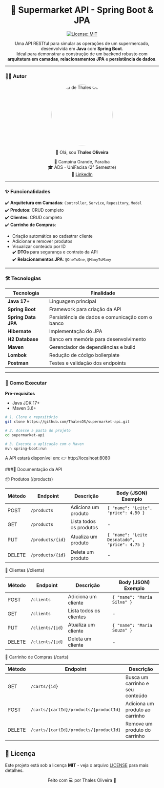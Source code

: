 <div align="center">

# 🛒 Supermarket API - Spring Boot & JPA  

[![License: MIT](https://img.shields.io/badge/License-MIT-yellow.svg)](https://opensource.org/licenses/MIT)

Uma API RESTful para simular as operações de um supermercado, desenvolvida em **Java** com **Spring Boot**.  
Ideal para demonstrar a construção de um backend robusto com **arquitetura em camadas**, **relacionamentos JPA** e **persistência de dados**.

</div>

---

### ✍🏻 Autor

<div align="center">
  <img src="https://avatars.githubusercontent.com/u/174385896?v=4" width="200" style="border-radius:50%" alt="Foto de Thales Oliveira"/>
</div>

<div align="center">

👋 Olá, sou **Thales Oliveira**  

📍 Campina Grande, Paraíba  
🎓 ADS - UniFacisa (2° Semestre)  
💼 [LinkedIn](https://www.linkedin.com/in/thalesoliveiras)  

</div>

---

### ✨ Funcionalidades

✔️ **Arquitetura em Camadas**: `Controller`, `Service`, `Repository`, `Model`  
✔️ **Produtos**: CRUD completo  
✔️ **Clientes**: CRUD completo  
✔️ **Carrinho de Compras**:  
   - Criação automática ao cadastrar cliente  
   - Adicionar e remover produtos  
   - Visualizar conteúdo por ID  
✔️ **DTOs** para segurança e contrato da API  
✔️ **Relacionamentos JPA**: `@OneToOne`, `@ManyToMany`  

---

### 🛠️ Tecnologias

| Tecnologia        | Finalidade                                             |
| ----------------- | ------------------------------------------------------ |
| **Java 17+**      | Linguagem principal                                    |
| **Spring Boot**   | Framework para criação da API                          |
| **Spring Data JPA** | Persistência de dados e comunicação com o banco       |
| **Hibernate**     | Implementação do JPA                                   |
| **H2 Database**   | Banco em memória para desenvolvimento                  |
| **Maven**         | Gerenciador de dependências e build                    |
| **Lombok**        | Redução de código boilerplate                          |
| **Postman**       | Testes e validação dos endpoints                       |

---

### 🚀 Como Executar

**Pré-requisitos**
- Java JDK 17+
- Maven 3.6+

```bash
# 1. Clone o repositório
git clone https://github.com/ThalesOS/supermarket-api.git

# 2. Acesse a pasta do projeto
cd supermarket-api

# 3. Execute a aplicação com o Maven
mvn spring-boot:run
```
A API estará disponível em:
👉 http://localhost:8080

###📡 Documentação da API

📦 Produtos (/products)

| Método | Endpoint         | Descrição               | Body (JSON) Exemplo                            |
| ------ | ---------------- | ----------------------- | ---------------------------------------------- |
| POST   | `/products`      | Adiciona um produto     | `{ "name": "Leite", "price": 4.50 }`           |
| GET    | `/products`      | Lista todos os produtos | -                                              |
| PUT    | `/products/{id}` | Atualiza um produto     | `{ "name": "Leite Desnatado", "price": 4.75 }` |
| DELETE | `/products/{id}` | Deleta um produto       | -                                              |

👤 Clientes (/clients)

| Método | Endpoint        | Descrição               | Body (JSON) Exemplo         |
| ------ | --------------- | ----------------------- | --------------------------- |
| POST   | `/clients`      | Adiciona um cliente     | `{ "name": "Maria Silva" }` |
| GET    | `/clients`      | Lista todos os clientes | -                           |
| PUT    | `/clients/{id}` | Atualiza um cliente     | `{ "name": "Maria Souza" }` |
| DELETE | `/clients/{id}` | Deleta um cliente       | -                           |

🛒 Carrinho de Compras (/carts)

| Método | Endpoint                               | Descrição                        |
| ------ | -------------------------------------- | -------------------------------- |
| GET    | `/carts/{id}`                          | Busca um carrinho e seu conteúdo |
| POST   | `/carts/{cartId}/products/{productId}` | Adiciona um produto ao carrinho  |
| DELETE | `/carts/{cartId}/products/{productId}` | Remove um produto do carrinho    |


## 📄 Licença

Este projeto está sob a licença **MIT** - veja o arquivo [LICENSE](LICENSE) para mais detalhes.

<div align="center">

Feito com 💻 por Thales Oliveira 🚀

</div> 



